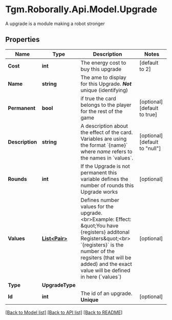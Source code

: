 # Tgm.Roborally.Api.Model.Upgrade
A upgrade is a module making a robot stronger

## Properties

Name | Type | Description | Notes
------------ | ------------- | ------------- | -------------
**Cost** | **int** | The energy cost to buy this upgrade | [default to 2]
**Name** | **string** | The ame to display for this Upgrade. ***Not*** unique (identifying) | 
**Permanent** | **bool** | if true the card belongs to the player for the rest of the game | [optional] [default to true]
**Description** | **string** | A description about the effect of the card. Variables are using the format &#x60;{name}&#x60; where *name* refers to the names in &#x60;values&#x60;.  | [optional] [default to "null"]
**Rounds** | **int** | If the Upgrade is not permanent this variable defines the number of rounds this Upgrade works | [optional] 
**Values** | [**List&lt;Pair&gt;**](Pair.md) | Defines number values for the upgrade.&lt;br&gt;Example: Effect: \&quot;You have {registers} additonal Registers\&quot;&lt;br&gt; &#x60;{registers}&#x60; is the number of the regsiters (that will be added) and the exact value will be defined in here (&#x60;values&#x60;) | [optional] 
**Type** | **UpgradeType** |  | 
**Id** | **int** | The id of an upgrade. **Unique** | [optional] 

[[Back to Model list]](../README.md#documentation-for-models) [[Back to API list]](../README.md#documentation-for-api-endpoints) [[Back to README]](../README.md)


